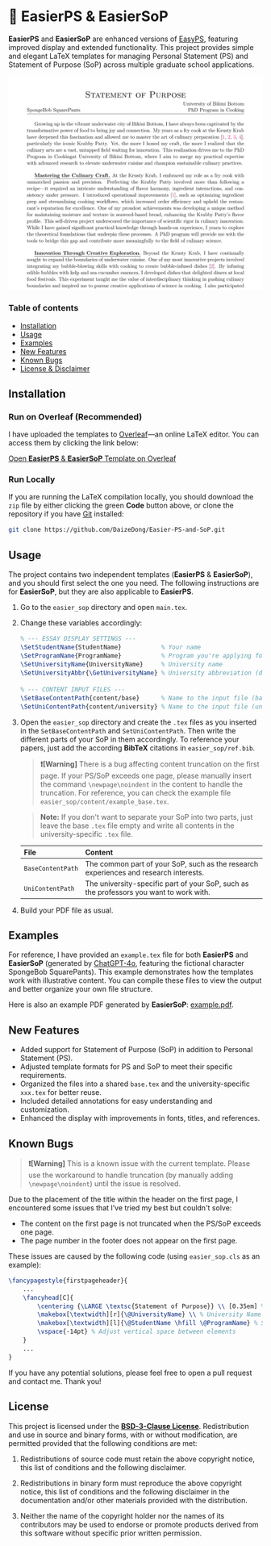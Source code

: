 # 📄 EasierPS & EasierSoP

**EasierPS** and **EasierSoP** are enhanced versions of [EasyPS](https://github.com/salfaris/EasyPS), featuring improved display and extended functionality. This project provides simple and elegant LaTeX templates for managing Personal Statement (PS) and Statement of Purpose (SoP) across multiple graduate school applications.

![Screenshot](docs/example.png)

### Table of contents

- [Installation](#installation)
- [Usage](#usage)
- [Examples](#examples)
- [New Features](#new-features)
- [Known Bugs](#known-bugs)
- [License & Disclaimer](#license--disclaimer)

## Installation

### Run on Overleaf (Recommended)

I have uploaded the templates to [Overleaf](https://www.overleaf.com/)—an online LaTeX editor. You can access them by clicking the link below:

[Open **EasierPS** & **EasierSoP** Template on Overleaf](https://www.overleaf.com/latex/templates/easierps-and-easiersop-personal-statement-and-statement-of-purpose-framework/fnxgsvqgpkgk)

### Run Locally

If you are running the LaTeX compilation locally, you should download the `zip` file by either clicking the green **Code** button above, or clone the repository if you have [Git](https://git-scm.com/) installed:

```bash
git clone https://github.com/DaizeDong/Easier-PS-and-SoP.git
```

## Usage

The project contains two independent templates (**EasierPS** & **EasierSoP**), and you should first select the one you need. The following instructions are for **EasierSoP**, but they are also applicable to **EasierPS**.

1. Go to the `easier_sop` directory and open `main.tex`.

2. Change these variables accordingly:
   ```latex
   % --- ESSAY DISPLAY SETTINGS ---
   \SetStudentName{StudentName}           % Your name
   \SetProgramName{ProgramName}           % Program you're applying for
   \SetUniversityName{UniversityName}     % University name
   \SetUniversityAbbr{\GetUniversityName} % University abbreviation (default as the university name if not set)
   
   % --- CONTENT INPUT FILES ---
   \SetBaseContentPath{content/base}      % Name to the input file (base)
   \SetUniContentPath{content/university} % Name to the input file (university)
   ```

3. Open the `easier_sop` directory and create the `.tex` files as you inserted in the `SetBaseContentPath` and `SetUniContentPath`. Then write the different parts of your SoP in them accordingly. To reference your papers, just add the according **BibTeX** citations in `easier_sop/ref.bib`.

   > **❗[Warning]** There is a bug affecting content truncation on the first page. If your PS/SoP exceeds one page, please manually insert the command `\newpage\noindent` in the content to handle the truncation. For reference, you can check the example file `easier_sop/content/example_base.tex`.

   > **Note:** If you don't want to separate your SoP into two parts, just leave the base `.tex` file empty and write all contents in the university-specific `.tex` file.

   | File              | Content                                                                                 |
   |-------------------|-----------------------------------------------------------------------------------------|
   | `BaseContentPath` | The common part of your SoP, such as the research experiences and research interests.   |
   | `UniContentPath`  | The university-specific part of your SoP, such as the professors you want to work with. |

4. Build your PDF file as usual.

## Examples

For reference, I have provided an `example.tex` file for both **EasierPS** and **EasierSoP** (generated by [ChatGPT-4o](https://chatgpt.com/), featuring the fictional character SpongeBob SquarePants). This example demonstrates how the templates work with illustrative content. You can compile these files to view the output and better organize your own file structure.

Here is also an example PDF generated by **EasierSoP**: [example.pdf](docs/example.pdf).

## New Features

- Added support for Statement of Purpose (SoP) in addition to Personal Statement (PS).
- Adjusted template formats for PS and SoP to meet their specific requirements.
- Organized the files into a shared `base.tex` and the university-specific `xxx.tex` for better reuse.
- Included detailed annotations for easy understanding and customization.
- Enhanced the display with improvements in fonts, titles, and references.

## Known Bugs

> **❗[Warning]** This is a known issue with the current template. Please use the workaround to handle truncation (by manually adding `\newpage\noindent`) until the issue is resolved.

Due to the placement of the title within the header on the first page, I encountered some issues that I’ve tried my best but couldn't solve:

- The content on the first page is not truncated when the PS/SoP exceeds one page.
- The page number in the footer does not appear on the first page.

These issues are caused by the following code (using `easier_sop.cls` as an example):

```latex
\fancypagestyle{firstpageheader}{
    ...
    \fancyhead[C]{
        \centering {\LARGE \textsc{Statement of Purpose}} \\ [0.35em] % Larger font for the title
        \makebox[\textwidth][r]{\@UniversityName} \\ % University Name on the right
        \makebox[\textwidth][l]{\@StudentName \hfill \@ProgramName} % Student Name and Program Name aligned
        \vspace{-14pt} % Adjust vertical space between elements
    }
    ...
}
```

If you have any potential solutions, please feel free to open a pull request and contact me. Thank you!

## License

This project is licensed under the [**BSD-3-Clause License**](https://opensource.org/license/BSD-3-clause). Redistribution and use in source and binary forms, with or without modification, are permitted provided that the following conditions are met:

1. Redistributions of source code must retain the above copyright notice, this list of conditions and the following disclaimer.

2. Redistributions in binary form must reproduce the above copyright notice, this list of conditions and the following disclaimer in the documentation and/or other materials provided with the distribution.

3. Neither the name of the copyright holder nor the names of its contributors may be used to endorse or promote products derived from this software without specific prior written permission.
